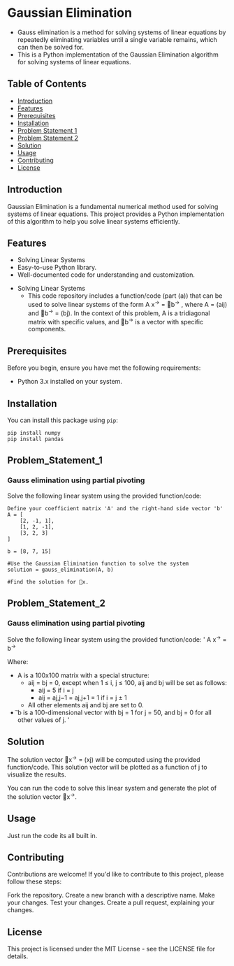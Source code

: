 # Gaussian Elimination

- Gauss elimination is a method for solving systems of linear equations by repeatedly eliminating variables until a single variable remains, which can then be solved for.
- This is a Python implementation of the Gaussian Elimination algorithm for solving systems of linear equations.

## Table of Contents
- [Introduction](#introduction)
- [Features](#features)
- [Prerequisites](#prerequisites)
- [Installation](#installation)
- [Problem Statement 1](#problem_statement_1)
- [Problem Statement 2](#problem_statement_2)
- [Solution](#solution)
- [Usage](#usage)
- [Contributing](#contributing)
- [License](#license)

## Introduction

Gaussian Elimination is a fundamental numerical method used for solving systems of linear equations. This project provides a Python implementation of this algorithm to help you solve linear systems efficiently.

## Features

- Solving Linear Systems
- Easy-to-use Python library.
- Well-documented code for understanding and customization.

* Solving Linear Systems
  - This code repository includes a function/code (part (a)) that can be used to solve linear systems of the form A x<sup>&rarr;</sup>  = ⃗b<sup>&rarr;</sup> , where A = (aij) and ⃗b<sup>&rarr;</sup> = (bj). In the context of this problem, A is a tridiagonal matrix with specific values, and ⃗b<sup>&rarr;</sup> is a vector with specific components.

## Prerequisites

Before you begin, ensure you have met the following requirements:

- Python 3.x installed on your system.

## Installation

You can install this package using `pip`:

```
pip install numpy
pip install pandas
```

## Problem_Statement_1
### Gauss elimination using partial pivoting

Solve the following linear system using the provided function/code:
```
Define your coefficient matrix 'A' and the right-hand side vector 'b'
A = [
    [2, -1, 1],
    [1, 2, -1],
    [3, 2, 3]
]

b = [8, 7, 15]

#Use the Gaussian Elimination function to solve the system
solution = gauss_elimination(A, b)

#Find the solution for ⃗x.
```

## Problem_Statement_2
### Gauss elimination using partial pivoting

Solve the following linear system using the provided function/code:
'
A x<sup>&rarr;</sup> = b<sup>&rarr;</sup>

Where:
- A is a 100x100 matrix with a special structure:
  - aij = bj = 0, except when 1 ≤ i, j ≤ 100, aij and bj will be set as follows:
    - aij = 5 if i = j
    - aij = aj,j−1 = aj,j+1 = 1 if i = j ± 1
  - All other elements aij and bj are set to 0.
- ⃗b is a 100-dimensional vector with bj = 1 for j = 50, and bj = 0 for all other values of j.
'


## Solution

The solution vector ⃗x<sup>&rarr;</sup> = (xj) will be computed using the provided function/code. This solution vector will be plotted as a function of j to visualize the results.

You can run the code to solve this linear system and generate the plot of the solution vector ⃗x<sup>&rarr;</sup>.

## Usage
 Just run the code its all built in.

## Contributing
Contributions are welcome! If you'd like to contribute to this project, please follow these steps:

Fork the repository.
Create a new branch with a descriptive name.
Make your changes.
Test your changes.
Create a pull request, explaining your changes.

## License
This project is licensed under the MIT License - see the LICENSE file for details.